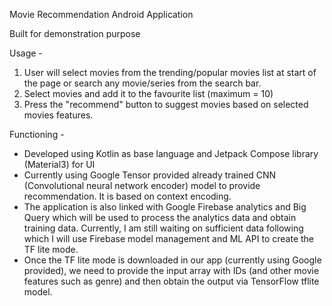 Movie Recommendation Android Application

Built for demonstration purpose 

Usage - 
1. User will select movies from the trending/popular movies list at start of the page or search any movie/series from the search bar.
2. Select movies and add it to the favourite list (maximum = 10)
3. Press the "recommend" button to suggest movies based on selected movies features. 

Functioning -
- Developed using Kotlin as base language and Jetpack Compose library (Material3) for UI
- Currently using Google Tensor provided already trained CNN (Convolutional neural network encoder) model to provide recommendation. It is based on context encoding. 
- The application is also linked with Google Firebase analytics and Big Query which will be used to process the analytics data and obtain training data. Currently, I am still waiting on sufficient data following which I will use Firebase model management and ML API to create the TF lite mode.
- Once the TF lite mode is downloaded in our app (currently using Google provided), we need to provide the input array with IDs (and other movie features such as genre) and then obtain the output via TensorFlow tflite model.